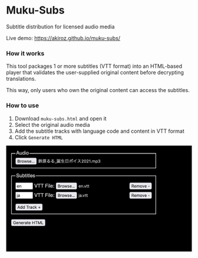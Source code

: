 # Muku-Subs

Subtitle distribution for licensed audio media

Live demo: https://akiroz.github.io/muku-subs/

### How it works

This tool packages 1 or more subtitles (VTT format) into an HTML-based player
that validates the user-supplied original content before decrypting translations.

This way, only users who own the original content can access the subtitles.

### How to use

1. Download `muku-subs.html` and open it
2. Select the original audio media
3. Add the subtitle tracks with language code and content in VTT format
4. Click `Generate HTML`

![](screenshot.png)
